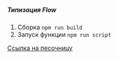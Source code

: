 ##### Типизация Flow
1. Сборка ```npm run build```
2. Запуск функции ```npm run script```  

[Ссылка на песочницу](https://flow.org/try/#0PQKgBAAgZgNg9gdzCYAoVBjOA7AzgFzAAsBDXAeQWwAUAnOABwFNb8BPALjAAoA3DgrQCW2AOYBKMAF4AfGABGcODCYls0sOXkArJhnwA6BvXxx2zA6QpU6jFuwDcmHATCmAyvmFiu3SbLBBEVENLV19IxMzNgsPL2CnVHMmMHc4AFsmML1CKTAAb1QwMABtILEAXS41NjBUAF9E5LAAJSYCAEFaWhJavK6etgAeGpkmmJSAUQAPfCZsABMAFQmNbm5FZVV1AB9UjKydHIAaMANzts7u3v85NMzs-XF0UBAi8EB8EEABEEA+EEAmEEArCBfQDyIADAEIgp0A4iBgn5gQD8IECAYAWEEADCCAXhA0YBpEEAnCBgH6ARhBAFIgAMAXCBgsDAv6AbhBQWDAIIgwLAACI4VSfnSSYAOEEAPCBMnhggwAgxgOk-QDsIKiMZjuSL4T9uT9AJIggBkQQByIMz8vUme8wJyqZzmdgmEg4Ed9EzxAZ3mhnHhCEJcNQYCQRI98NVsH05JsVGoNFAAK7YfRCHDcU3aSSFYpCKA8OLeUQGDAkGAwcM6SQAQikeQA5CUIzlNGb8BU81GisUwLQmPgA7R1FBU7gmE5ivUq1g7WBjGZoswuG7QqWDKI67ZTMlyFAM5H2zW6w31H2p6tc3lsAG02Adjsq8VVwOUhuS+FDEfkk5O+hu64mLN5gsuDM5osVsx-UGQ2GoEJaAQpznAYuBwA2GDtJWxQqIQ+AkLQ47uvsDylguMFgAsTBMAwXA+tsaF1mAQhcFu6TyCwiTVmAwDAGAgB4IPiXwoviKJgpifwogCMp0pyYKAMIgKKAGIgnLqoAzCBUnx+I-CSPyibCMlwpyvwcWinLAlaVGxvGExwHGf4AbkuZgHmeFqBWBQHlRGFYQw-r-gQC5WW48GIRooHge0JQAAwVI5VlCBoACMfn1GATAwK2FlOcUcEIYReT6Q5llUZh2H+i2bbJdWAV5F5IXoFRUBwLQPAOERYBDIEYG0BBuAGCoYj4EQZVCAA1K1UHRXehARm51W1SUQi+VlMZxtwWYRp10XVt2+AiAGmXTTe01FSV3DdWAADWTC1CIYCTVF03ZWNViUDQ9DMKwbDJqm6YRqc21sOIU1HVRG28KmXD3Ic567mAAy9CMnpyHkEYlI9w2vU5G0OgDnAKEovrqHkH0wGAABk6P-dc12wzjfCpuIlFQ1RNFgIAWCA-IpXx8VxzKsuyXIAnyBLEmSmK6mA3IonSPF-BzXyknxXx82iPwaSTx08KltmY2AqMY1j3AOk6LrYG6BMwJIe5EbgcPPYdktWRtuA1RosWIeDO2Q0bVnoRg8BGn5ttEWNeODC9LtvY7J6BGbctwwY7u9NwpsYJIAD8fsYGAXAlDbXtgKF4WRdGifGz7bn+1jKvOq6pahzVkfR7HBSNCNkudunzlxfgVtsBUGgPm+CzcDLpwOzgTCnKjRMV0tYURSkaeJxbdb143KOps7UNV7PFdzx2BXVrW9aNjXiHXreLg9TogUaJqTh3ls9VwKI3B5gAxIFBgAEKTAAYuQLSTBweanJqfcbRGABMB9gEVOAXB8gKHglwLwC0k6nHgrQOOgVTg-0buXb+OgADM-9AHANAQAL3AbQSB9RoHdDgacVBpwAAsSDEjNyfNwCB3d9p71OL-ZhaDThbjTH3W0oEVCn3PlfG+HQH5LEmC0N+rDtCBS-i4E+8B+GXx-uIxh2gf7SLwLIs+F9L6oKURGVBRMgA)
